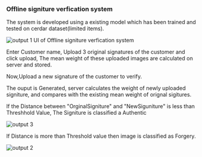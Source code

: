 ### Offline signiture verfication system

The system is developed using a existing model which has been trained and tested on cerdar dataset(limited items).

![output 1](https://github.com/sreeshanth00/OfflineSignitureVerification/assets/94922151/cc1c25c6-9047-41b5-aca1-9a12203edc1e)
UI of Offline signiture verfication system


Enter Customer name, Upload 3 original signatures of the customer and click upload, The mean weight of these uploaded images are calculated on server and stored.

Now,Upload a new signature of the customer to verify.

The ouput is Generated, server calculates the weight of newly uploaded signiture, and compares with the existing mean weight of orignal sigitures.

If the Distance between "OrginalSigniture" and "NewSiguniture" is less than Threshhold Value, The Signiture is classified a Authentic

![output 3](https://github.com/sreeshanth00/OfflineSignitureVerification/assets/94922151/0b49a199-a6f8-4434-9556-4b349c36af46)

If Distance is more than Threshold value then image is classified as Forgery.

![output 2](https://github.com/sreeshanth00/OfflineSignitureVerification/assets/94922151/883f776b-112d-49e6-812a-093bb8bee9e3)
